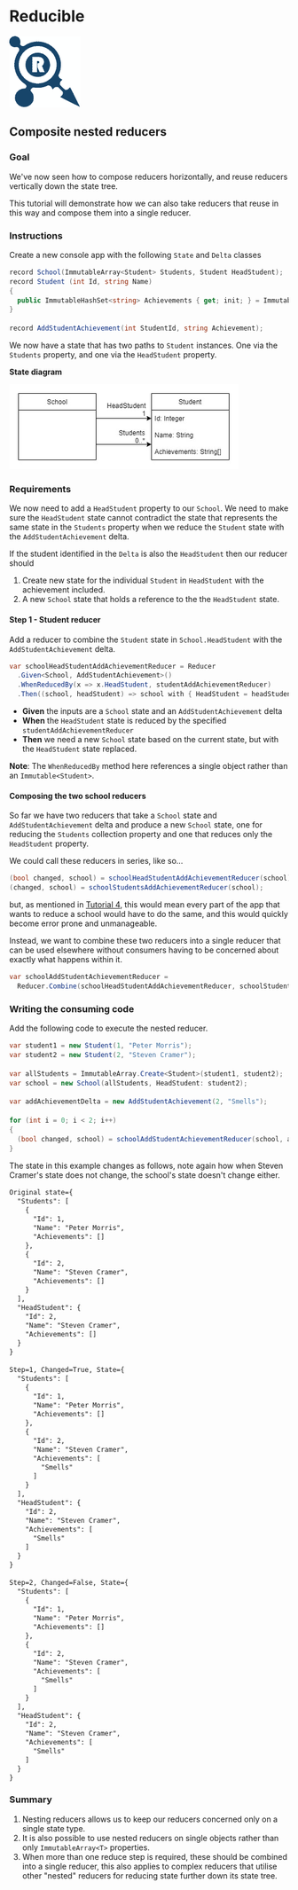 ﻿# Reducible
![](./../../../Images/small-logo.png)
## Composite nested reducers
### Goal
We've now seen how to compose reducers horizontally, and reuse reducers vertically
down the state tree.

This tutorial will demonstrate how we can also take reducers that reuse in this way
and compose them into a single reducer.


### Instructions

Create a new console app with the following `State` and `Delta` classes

```c#
record School(ImmutableArray<Student> Students, Student HeadStudent);
record Student (int Id, string Name)
{
  public ImmutableHashSet<string> Achievements { get; init; } = ImmutableHashSet.Create<string>(StringComparer.InvariantCultureIgnoreCase);
}

record AddStudentAchievement(int StudentId, string Achievement);
```

We now have a state that has two paths to `Student` instances. One via the `Students` property, and one via
the `HeadStudent` property.

**State diagram**

![](./../../../Images/5-tree-state.jpg)


### Requirements
We now need to add a `HeadStudent` property to our `School`. We need to make sure the
`HeadStudent` state cannot contradict the state that represents the same state in the `Students` property when
we reduce the `Student` state with the `AddStudentAchievement` delta.

If the student identified in the `Delta` is also the `HeadStudent` then our reducer should

1. Create new state for the individual `Student` in `HeadStudent` with the achievement included.
2. A new `School` state that holds a reference to the the `HeadStudent` state.


#### Step 1 - Student reducer

Add a reducer to combine the `Student` state in `School.HeadStudent` with the `AddStudentAchievement` delta.

```c#
var schoolHeadStudentAddAchievementReducer = Reducer
  .Given<School, AddStudentAchievement>()
  .WhenReducedBy(x => x.HeadStudent, studentAddAchievementReducer)
  .Then((school, headStudent) => school with { HeadStudent = headStudent });
```

* **Given** the inputs are a `School` state and an `AddStudentAchievement` delta
* **When** the `HeadStudent` state is reduced by the specified `studentAddAchievementReducer`
* **Then** we need a new `School` state based on the current state, but with the `HeadStudent` state replaced.

**Note**: The `WhenReducedBy` method here references a single object rather than an `Immutable<Student>`.

#### Composing the two school reducers

So far we have two reducers that take a `School` state and `AddStudentAchievement` delta and produce a new `School` state,
one for reducing the `Students` collection property and one that reduces only the `HeadStudent` property.

We could call these reducers in series, like so...

```c#
(bool changed, school) = schoolHeadStudentAddAchievementReducer(school);
(changed, school) = schoolStudentsAddAchievementReducer(school);

```

but, as mentioned in [Tutorial 4](./../04-NestedReducers/README.md), this would mean every part of the app that wants to reduce
a school would have to do the same, and this would quickly become error prone and unmanageable.

Instead, we want to combine these two reducers into a single reducer that can be used elsewhere without consumers having to
be concerned about exactly what happens within it.

```c#
var schoolAddStudentAchievementReducer =
  Reducer.Combine(schoolHeadStudentAddAchievementReducer, schoolStudentsAddAchievementReducer);
```


### Writing the consuming code

Add the following code to execute the nested reducer.

```c#
var student1 = new Student(1, "Peter Morris");
var student2 = new Student(2, "Steven Cramer");

var allStudents = ImmutableArray.Create<Student>(student1, student2);
var school = new School(allStudents, HeadStudent: student2);

var addAchievementDelta = new AddStudentAchievement(2, "Smells");

for (int i = 0; i < 2; i++)
{
  (bool changed, school) = schoolAddStudentAchievementReducer(school, addAchievementDelta);
}
```

The state in this example changes as follows, note again how when Steven Cramer's state does not change, the
school's state doesn't change either.

```
Original state={
  "Students": [
    {
      "Id": 1,
      "Name": "Peter Morris",
      "Achievements": []
    },
    {
      "Id": 2,
      "Name": "Steven Cramer",
      "Achievements": []
    }
  ],
  "HeadStudent": {
    "Id": 2,
    "Name": "Steven Cramer",
    "Achievements": []
  }
}

Step=1, Changed=True, State={
  "Students": [
    {
      "Id": 1,
      "Name": "Peter Morris",
      "Achievements": []
    },
    {
      "Id": 2,
      "Name": "Steven Cramer",
      "Achievements": [
        "Smells"
      ]
    }
  ],
  "HeadStudent": {
    "Id": 2,
    "Name": "Steven Cramer",
    "Achievements": [
      "Smells"
    ]
  }
}

Step=2, Changed=False, State={
  "Students": [
    {
      "Id": 1,
      "Name": "Peter Morris",
      "Achievements": []
    },
    {
      "Id": 2,
      "Name": "Steven Cramer",
      "Achievements": [
        "Smells"
      ]
    }
  ],
  "HeadStudent": {
    "Id": 2,
    "Name": "Steven Cramer",
    "Achievements": [
      "Smells"
    ]
  }
}
```

### Summary
1. Nesting reducers allows us to keep our reducers concerned only on a single state type.
2. It is also possible to use nested reducers on single objects rather than only `ImmutableArray<T>` properties. 
3. When more than one reduce step is required, these should be combined into a single reducer, this also applies to complex
   reducers that utilise other "nested" reducers for reducing state further down its state tree.